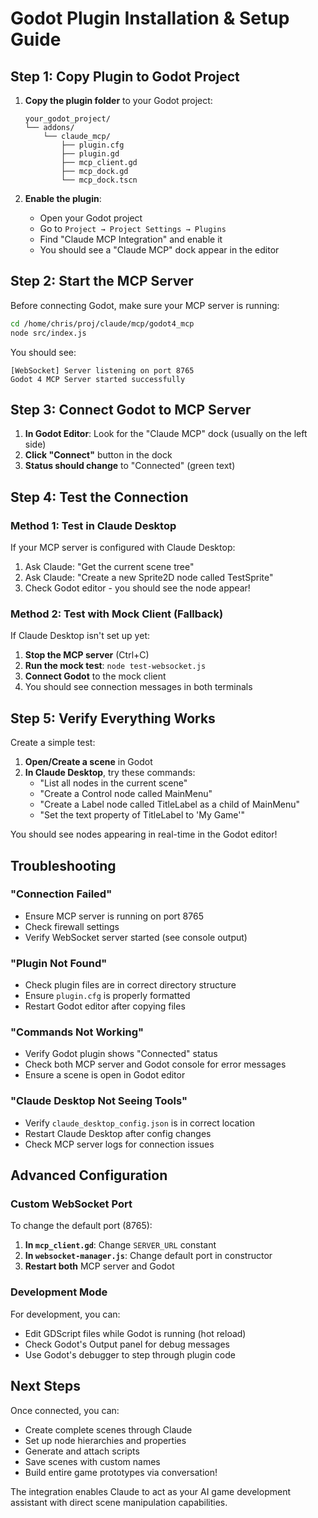 # Godot Plugin Installation & Setup Guide

## Step 1: Copy Plugin to Godot Project

1. **Copy the plugin folder** to your Godot project:
   ```
   your_godot_project/
   └── addons/
       └── claude_mcp/
           ├── plugin.cfg
           ├── plugin.gd
           ├── mcp_client.gd
           ├── mcp_dock.gd
           └── mcp_dock.tscn
   ```

2. **Enable the plugin**:
   - Open your Godot project
   - Go to `Project → Project Settings → Plugins`
   - Find "Claude MCP Integration" and enable it
   - You should see a "Claude MCP" dock appear in the editor

## Step 2: Start the MCP Server

Before connecting Godot, make sure your MCP server is running:

```bash
cd /home/chris/proj/claude/mcp/godot4_mcp
node src/index.js
```

You should see:
```
[WebSocket] Server listening on port 8765
Godot 4 MCP Server started successfully
```

## Step 3: Connect Godot to MCP Server

1. **In Godot Editor**: Look for the "Claude MCP" dock (usually on the left side)
2. **Click "Connect"** button in the dock
3. **Status should change** to "Connected" (green text)

## Step 4: Test the Connection

### Method 1: Test in Claude Desktop
If your MCP server is configured with Claude Desktop:

1. Ask Claude: "Get the current scene tree"
2. Ask Claude: "Create a new Sprite2D node called TestSprite"
3. Check Godot editor - you should see the node appear!

### Method 2: Test with Mock Client (Fallback)
If Claude Desktop isn't set up yet:

1. **Stop the MCP server** (Ctrl+C)
2. **Run the mock test**: `node test-websocket.js`
3. **Connect Godot** to the mock client
4. You should see connection messages in both terminals

## Step 5: Verify Everything Works

Create a simple test:

1. **Open/Create a scene** in Godot
2. **In Claude Desktop**, try these commands:
   - "List all nodes in the current scene"
   - "Create a Control node called MainMenu"
   - "Create a Label node called TitleLabel as a child of MainMenu"
   - "Set the text property of TitleLabel to 'My Game'"

You should see nodes appearing in real-time in the Godot editor!

## Troubleshooting

### "Connection Failed"
- Ensure MCP server is running on port 8765
- Check firewall settings
- Verify WebSocket server started (see console output)

### "Plugin Not Found"
- Check plugin files are in correct directory structure
- Ensure `plugin.cfg` is properly formatted
- Restart Godot editor after copying files

### "Commands Not Working"
- Verify Godot plugin shows "Connected" status
- Check both MCP server and Godot console for error messages
- Ensure a scene is open in Godot editor

### "Claude Desktop Not Seeing Tools"
- Verify `claude_desktop_config.json` is in correct location
- Restart Claude Desktop after config changes
- Check MCP server logs for connection issues

## Advanced Configuration

### Custom WebSocket Port
To change the default port (8765):

1. **In `mcp_client.gd`**: Change `SERVER_URL` constant
2. **In `websocket-manager.js`**: Change default port in constructor
3. **Restart both** MCP server and Godot

### Development Mode
For development, you can:
- Edit GDScript files while Godot is running (hot reload)
- Check Godot's Output panel for debug messages
- Use Godot's debugger to step through plugin code

## Next Steps

Once connected, you can:
- Create complete scenes through Claude
- Set up node hierarchies and properties
- Generate and attach scripts
- Save scenes with custom names
- Build entire game prototypes via conversation!

The integration enables Claude to act as your AI game development assistant with direct scene manipulation capabilities.

